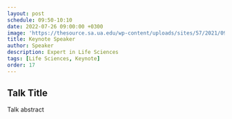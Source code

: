 ```yaml
---
layout: post
schedule: 09:50-10:10
date: 2022-07-26 09:00:00 +0300
image: 'https://thesource.sa.ua.edu/wp-content/uploads/sites/57/2021/09/person-generic.jpeg' 
title: Keynote Speaker
author: Speaker
description: Expert in Life Sciences
tags: [Life Sciences, Keynote]
order: 17
---
```


## Talk Title
Talk abstract
